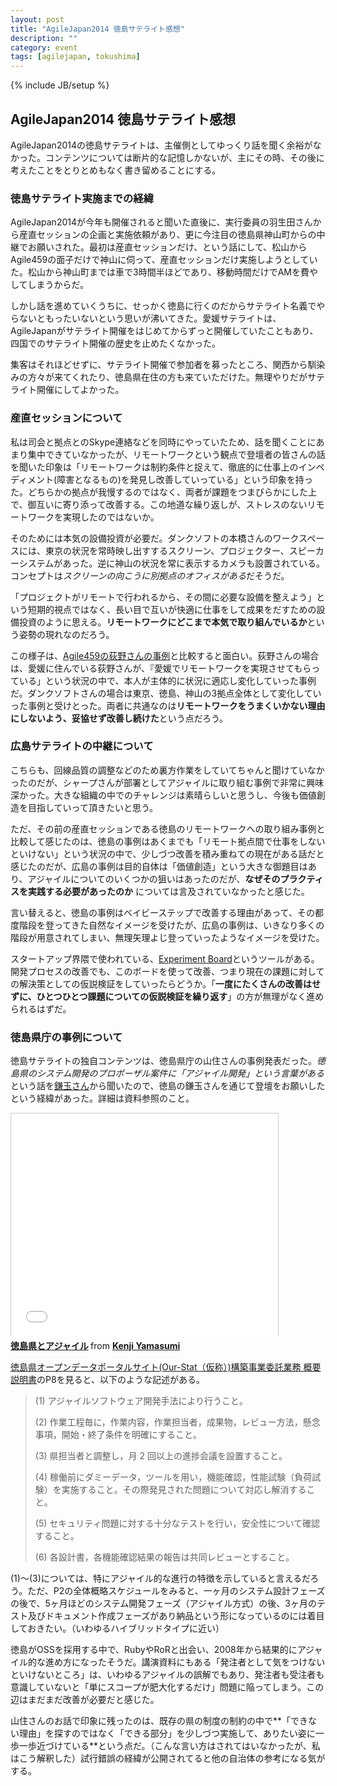 ```yaml
---
layout: post
title: "AgileJapan2014 徳島サテライト感想"
description: ""
category: event
tags: [agilejapan, tokushima]
---
```

{% include JB/setup %}

## AgileJapan2014 徳島サテライト感想

AgileJapan2014の徳島サテライトは、主催側としてゆっくり話を聞く余裕がなかった。コンテンツについては断片的な記憶しかないが、主にその時、その後に考えたことをとりとめもなく書き留めることにする。

### 徳島サテライト実施までの経緯
AgileJapan2014が今年も開催されると聞いた直後に、実行委員の羽生田さんから産直セッションの企画と実施依頼があり、更に今注目の徳島県神山町からの中継でお願いされた。最初は産直セッションだけ、という話にして、松山からAgile459の面子だけで神山に伺って、産直セッションだけ実施しようとしていた。松山から神山町までは車で3時間半ほどであり、移動時間だけでAMを費やしてしまうからだ。

しかし話を進めていくうちに、せっかく徳島に行くのだからサテライト名義でやらないともったいないという思いが沸いてきた。愛媛サテライトは、AgileJapanがサテライト開催をはじめてからずっと開催していたこともあり、四国でのサテライト開催の歴史を止めたくなかった。

集客はそれほどせずに、サテライト開催で参加者を募ったところ、関西から馴染みの方々が来てくれたり、徳島県在住の方も来ていただけた。無理やりだがサテライト開催にしてよかった。

### 産直セッションについて

私は司会と拠点とのSkype連絡などを同時にやっていたため、話を聞くことにあまり集中できていなかったが、リモートワークという観点で登壇者の皆さんの話を聞いた印象は「リモートワークは制約条件と捉えて、徹底的に仕事上のインペディメント(障害となるもの)を発見し改善していっている」という印象を持った。どちらかの拠点が我慢するのではなく、両者が課題をつまびらかにした上で、御互いに寄り添って改善する。この地道な繰り返しが、ストレスのないリモートワークを実現したのではないか。

そのためには本気の設備投資が必要だ。ダンクソフトの本橋さんのワークスペースには、東京の状況を常時映し出すするスクリーン、プロジェクター、スピーカーシステムがあった。逆に神山の状況を常に表示するカメラも設置されている。コンセプトは*スクリーンの向こうに別拠点のオフィスがある*だそうだ。

「プロジェクトがリモートで行われるから、その間に必要な設備を整えよう」という短期的視点ではなく、長い目で互いが快適に仕事をして成果をだすための設備投資のように思える。**リモートワークにどこまで本気で取り組んでいるか**という姿勢の現れなのだろう。

この様子は、[Agile459の荻野さんの事例](http://www.slideshare.net/ogin_s57/ss-30716035)と比較すると面白い。荻野さんの場合は、愛媛に住んでいる荻野さんが、『愛媛でリモートワークを実現させてもらっている」という状況の中で、本人が主体的に状況に適応し変化していった事例だ。ダンクソフトさんの場合は東京、徳島、神山の3拠点全体として変化していった事例と受けとった。両者に共通なのは**リモートワークをうまくいかない理由にしないよう、妥協せず改善し続けた**という点だろう。


### 広島サテライトの中継について

こちらも、回線品質の調整などのため裏方作業をしていてちゃんと聞けていなかったのだが、シャープさんが部署としてアジャイルに取り組む事例で非常に興味深かった。大きな組織の中でのチャレンジは素晴らしいと思うし、今後も価値創造を目指していって頂きたいと思う。

ただ、その前の産直セッションである徳島のリモートワークへの取り組み事例と比較して感じたのは、徳島の事例はあくまでも「リモート拠点間で仕事をしないといけない」という状況の中で、少しづつ改善を積み重ねての現在がある話だと感じたのだが、広島の事例は目的自体は「価値創造」という大きな御題目はあり、アジャイルについてのいくつかの狙いはあったのだが、**なぜそのプラクティスを実践する必要があったのか** については言及されていなかったと感じた。

言い替えると、徳島の事例はベイビーステップで改善する理由があって、その都度階段を登ってきた自然なイメージを受けたが、広島の事例は、いきなり多くの階段が用意されてしまい、無理矢理よじ登っていったようなイメージを受けた。

スタートアップ界隈で使われている、[Experiment Board](http://www.javelin.com/experiment-board.html)というツールがある。開発プロセスの改善でも、このボードを使って改善、つまり現在の課題に対しての解決策としての仮説検証をしていったらどうか。「**一度にたくさんの改善はせずに、ひとつひとつ課題についての仮説検証を繰り返す**」の方が無理がなく進められるはずだ。

### 徳島県庁の事例について

徳島サテライトの独自コンテンツは、徳島県庁の山住さんの事例発表だった。*徳島県のシステム開発のプロポーザル案件に「アジャイル開発」という言葉がある*という話を[鎌玉さん](https://twitter.com/kamatamadai)から聞いたので、徳島の鎌玉さんを通じて登壇をお願いしたという経緯があった。詳細は資料参照のこと。

<iframe src="//www.slideshare.net/slideshow/embed_code/36443883" width="427" height="356" frameborder="0" marginwidth="0" marginheight="0" scrolling="no" style="border:1px solid #CCC; border-width:1px 1px 0; margin-bottom:5px; max-width: 100%;" allowfullscreen> </iframe> <div style="margin-bottom:5px"> <strong> <a href="https://www.slideshare.net/kenjiyamasumi/20140627-agilejapan2014inkamiyama" title="徳島県とアジャイル" target="_blank">徳島県とアジャイル</a> </strong> from <strong><a href="http://www.slideshare.net/kenjiyamasumi" target="_blank">Kenji Yamasumi</a></strong> </div>

[徳島県オープンデータポータルサイト(Our-Stat（仮称）)構築事業委託業務 概要説明書](http://www.pref.tokushima.jp/docs/2014042500129/files/3.pdf)のP8を見ると、以下のような記述がある。

> (1) アジャイルソフトウェア開発手法により行うこと。 
> 
> (2) 作業工程毎に，作業内容，作業担当者，成果物，レビュー方法，懸念事項，開始・終了条件を明確にすること。 
> 
> (3) 県担当者と調整し，月 2 回以上の進捗会議を設置すること。 
> 
> (4) 稼働前にダミーデータ，ツールを用い，機能確認，性能試験（負荷試験）を実施すること。その際発見された問題について対応し解消すること。 
> 
> (5) セキュリティ問題に対する十分なテストを行い，安全性について確認すること。 
> 
> (6) 各設計書，各機能確認結果の報告は共同レビューとすること。 

(1)〜(3)については、特にアジャイル的な進行の特徴を示していると言えるだろう。ただ、P2の全体概略スケジュールをみると、一ヶ月のシステム設計フェーズの後で、5ヶ月ほどのシステム開発フェーズ（アジャイル方式）の後、3ヶ月のテスト及びドキュメント作成フェーズがあり納品という形になっているのには着目しておきたい。（いわゆるハイブリッドタイプに近い）

徳島がOSSを採用する中で、RubyやRoRと出会い、2008年から結果的にアジャイル的な進め方になったそうだ。講演資料にもある「発注者として気をつけないといけないところ」は、いわゆるアジャイルの誤解でもあり、発注者も受注者も意識していないと「単にスコープが肥大化するだけ」問題に陥ってしまう。この辺はまだまだ改善が必要だと感じた。

山住さんのお話で印象に残ったのは、既存の県の制度の制約の中で**「できない理由」を探すのではなく「できる部分」を少しづつ実施して、ありたい姿に一歩一歩近づけている**という点だ。（こんな言い方はされてはいなかったが、私はこう解釈した）試行錯誤の経緯が公開されてると他の自治体の参考になる気がする。